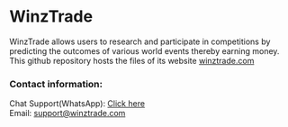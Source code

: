 # WinzTrade

WinzTrade allows users to research and participate in competitions by predicting the outcomes of various world events thereby earning money. This github repository hosts the files of its website [winztrade.com](https://winztrade.com)

### Contact information:
Chat Support(WhatsApp): [Click here](https://wa.me/919022853510)<br/>
Email: [support@winztrade.com](support@winztrade.com)
